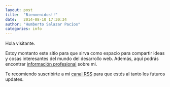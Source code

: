 ```yaml
---
layout: post
title:  "Bienvenidos!!"
date:   2014-08-10 17:30:34
author: "Humberto Salazar Pacios"
categories: info
---
```


Hola visitante.

Estoy montanto este sitio para que sirva como espacio para compartir ideas y cosas interesantes del mundo del desarrollo
web. Además, aquí podrás encontrar [información profesional][about] sobre mi.

Te recomiendo suscribirte a mi [canal RSS][feed] para que estés al tanto los futuros updates.

[about]: /about/
[feed]:  /feed.xml
